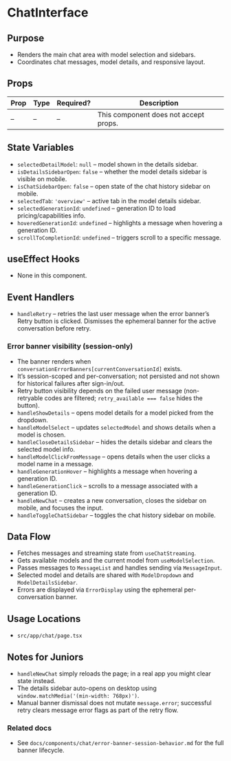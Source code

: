 # ChatInterface

## Purpose

- Renders the main chat area with model selection and sidebars.
- Coordinates chat messages, model details, and responsive layout.

## Props

| Prop | Type | Required? | Description                           |
| ---- | ---- | --------- | ------------------------------------- |
| –    | –    | –         | This component does not accept props. |

## State Variables

- `selectedDetailModel`: `null` – model shown in the details sidebar.
- `isDetailsSidebarOpen`: `false` – whether the model details sidebar is visible on mobile.
- `isChatSidebarOpen`: `false` – open state of the chat history sidebar on mobile.
- `selectedTab`: `'overview'` – active tab in the model details sidebar.
- `selectedGenerationId`: `undefined` – generation ID to load pricing/capabilities info.
- `hoveredGenerationId`: `undefined` – highlights a message when hovering a generation ID.
- `scrollToCompletionId`: `undefined` – triggers scroll to a specific message.

## useEffect Hooks

- None in this component.

## Event Handlers

- `handleRetry` – retries the last user message when the error banner’s Retry button is clicked. Dismisses the ephemeral banner for the active conversation before retry.

### Error banner visibility (session-only)

- The banner renders when `conversationErrorBanners[currentConversationId]` exists.
- It’s session-scoped and per-conversation; not persisted and not shown for historical failures after sign-in/out.
- Retry button visibility depends on the failed user message (non-retryable codes are filtered; `retry_available === false` hides the button).
- `handleShowDetails` – opens model details for a model picked from the dropdown.
- `handleModelSelect` – updates `selectedModel` and shows details when a model is chosen.
- `handleCloseDetailsSidebar` – hides the details sidebar and clears the selected model info.
- `handleModelClickFromMessage` – opens details when the user clicks a model name in a message.
- `handleGenerationHover` – highlights a message when hovering a generation ID.
- `handleGenerationClick` – scrolls to a message associated with a generation ID.
- `handleNewChat` – creates a new conversation, closes the sidebar on mobile, and focuses the input.
- `handleToggleChatSidebar` – toggles the chat history sidebar on mobile.

## Data Flow

- Fetches messages and streaming state from `useChatStreaming`.
- Gets available models and the current model from `useModelSelection`.
- Passes messages to `MessageList` and handles sending via `MessageInput`.
- Selected model and details are shared with `ModelDropdown` and `ModelDetailsSidebar`.
- Errors are displayed via `ErrorDisplay` using the ephemeral per-conversation banner.

## Usage Locations

- `src/app/chat/page.tsx`

## Notes for Juniors

- `handleNewChat` simply reloads the page; in a real app you might clear state instead.
- The details sidebar auto-opens on desktop using `window.matchMedia('(min-width: 768px)')`.
- Manual banner dismissal does not mutate `message.error`; successful retry clears message error flags as part of the retry flow.

### Related docs

- See `docs/components/chat/error-banner-session-behavior.md` for the full banner lifecycle.
